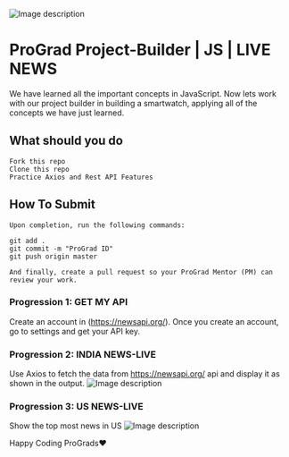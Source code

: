 ![Image description](https://i1.faceprep.in/ProGrad/prograd-logo.png)

# ProGrad Project-Builder | JS | LIVE NEWS

We have learned all the important concepts in JavaScript. Now lets work with our project builder in building a smartwatch, applying all of the concepts we have just learned.

## What should you do
```
Fork this repo
Clone this repo
Practice Axios and Rest API Features
```

## How To Submit
```
Upon completion, run the following commands:

git add .
git commit -m "ProGrad ID"
git push origin master

And finally, create a pull request so your ProGrad Mentor (PM) can review your work.
```

### Progression 1: GET MY API
Create an account in (https://newsapi.org/). Once you create an account, go to settings and get your API key.

### Progression 2: INDIA NEWS-LIVE
Use Axios to fetch the data from https://newsapi.org/ api and display it as shown in the output.
![Image description](https://i1.faceprep.in/ProGrad/news-app2.JPG) 

### Progression 3: US NEWS-LIVE
Show the top most news in US
![Image description](https://i1.faceprep.in/ProGrad/news-app1.JPG)



Happy Coding ProGrads❤️
